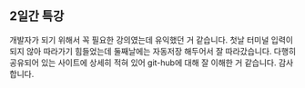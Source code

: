 ## 2일간 특강
개발자가 되기 위해서 꼭 필요한 강의였는데 유익했던 거 같습니다.
첫날 터미널 입력이 되지 않아 따라가기 힘들었는데 둘째날에는 자동저장 해두어서 잘 따라갔습니다.
다행히 공유되어 있는 사이트에 상세히 적혀 있어 git-hub에 대해 잘 이해한 거 같습니다. 감사합니다.